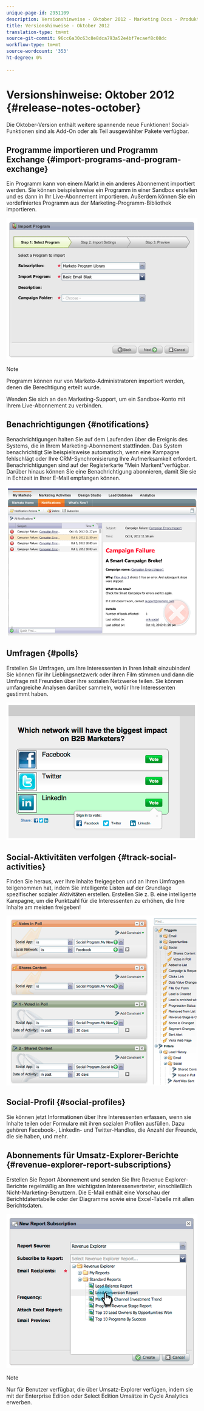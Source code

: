 ```yaml
---
unique-page-id: 2951109
description: Versionshinweise - Oktober 2012 - Marketing Docs - Produktdokumentation
title: Versionshinweise - Oktober 2012
translation-type: tm+mt
source-git-commit: 96cc6a30c63c8e8dca793a52e4bf7ecaef8c08dc
workflow-type: tm+mt
source-wordcount: '353'
ht-degree: 0%

---
```



# Versionshinweise: Oktober 2012 {#release-notes-october}

Die Oktober-Version enthält weitere spannende neue Funktionen! Social-Funktionen sind als Add-On oder als Teil ausgewählter Pakete verfügbar.

## Programme importieren und Programm Exchange {#import-programs-and-program-exchange}

Ein Programm kann von einem Markt in ein anderes Abonnement importiert werden. Sie können beispielsweise ein Programm in einer Sandbox erstellen und es dann in Ihr Live-Abonnement importieren. Außerdem können Sie ein vordefiniertes Programm aus der Marketing-Programm-Bibliothek importieren.

![](assets/image2014-9-23-10-3a46-3a42.png)

>[!NOTE]
>
>Programm können nur von Marketo-Administratoren importiert werden, denen die Berechtigung erteilt wurde.
>
>Wenden Sie sich an den Marketing-Support, um ein Sandbox-Konto mit Ihrem Live-Abonnement zu verbinden.

## Benachrichtigungen {#notifications}

Benachrichtigungen halten Sie auf dem Laufenden über die Ereignis des Systems, die in Ihrem Marketing-Abonnement stattfinden. Das System benachrichtigt Sie beispielsweise automatisch, wenn eine Kampagne fehlschlägt oder Ihre CRM-Synchronisierung Ihre Aufmerksamkeit erfordert. Benachrichtigungen sind auf der Registerkarte &quot;Mein Markent&quot;verfügbar. Darüber hinaus können Sie eine Benachrichtigung abonnieren, damit Sie sie in Echtzeit in Ihrer E-Mail empfangen können.

![](assets/image2014-9-23-10-3a46-3a53.png)

## Umfragen {#polls}

Erstellen Sie Umfragen, um Ihre Interessenten in Ihren Inhalt einzubinden! Sie können für ihr Lieblingsnetzwerk oder ihren Film stimmen und dann die Umfrage mit Freunden über ihre sozialen Netzwerke teilen. Sie können umfangreiche Analysen darüber sammeln, wofür Ihre Interessenten gestimmt haben.

![](assets/image2014-9-23-10-3a47-3a6.png)

## Social-Aktivitäten verfolgen {#track-social-activities}

Finden Sie heraus, wer Ihre Inhalte freigegeben und an Ihren Umfragen teilgenommen hat, indem Sie intelligente Listen auf der Grundlage spezifischer sozialer Aktivitäten erstellen. Erstellen Sie z. B. eine intelligente Kampagne, um die Punktzahl für die Interessenten zu erhöhen, die Ihre Inhalte am meisten freigeben!

![](assets/image2014-9-23-10-3a47-3a20.png)

## Social-Profil {#social-profiles}

Sie können jetzt Informationen über Ihre Interessenten erfassen, wenn sie Inhalte teilen oder Formulare mit ihren sozialen Profilen ausfüllen. Dazu gehören Facebook-, LinkedIn- und Twitter-Handles, die Anzahl der Freunde, die sie haben, und mehr.

## Abonnements für Umsatz-Explorer-Berichte {#revenue-explorer-report-subscriptions}

Erstellen Sie Report Abonnement und senden Sie Ihre Revenue Explorer-Berichte regelmäßig an Ihre wichtigsten Interessenvertreter, einschließlich Nicht-Marketing-Benutzern. Die E-Mail enthält eine Vorschau der Berichtdatentabelle oder der Diagramme sowie eine Excel-Tabelle mit allen Berichtsdaten.

![](assets/image2014-9-23-10-3a47-3a33.png)

>[!NOTE]
>
>Nur für Benutzer verfügbar, die über Umsatz-Explorer verfügen, indem sie mit der Enterprise Edition oder Select Edition Umsätze in Cycle Analytics erwerben.

